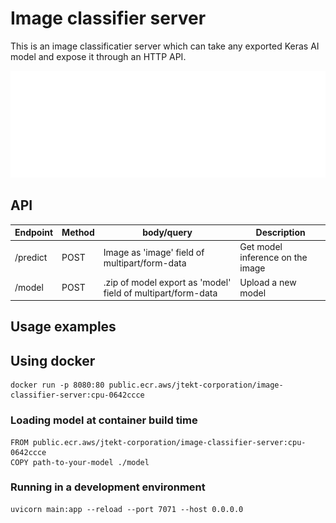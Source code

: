 # Image classifier server

This is an image classificatier server which can take any exported Keras AI model and expose it through an HTTP API.

<p align="center">
  <img src="./docs/image_classifier_server.gif">
</p>

## API

| Endpoint | Method | body/query                                                   | Description                      |
| -------- | ------ | ------------------------------------------------------------ | -------------------------------- |
| /predict | POST   | Image as 'image' field of multipart/form-data                | Get model inference on the image |
| /model   | POST   | .zip of model export as 'model' field of multipart/form-data | Upload a new model               |

## Usage examples

## Using docker

```
docker run -p 8080:80 public.ecr.aws/jtekt-corporation/image-classifier-server:cpu-0642ccce
```

### Loading model at container build time

```
FROM public.ecr.aws/jtekt-corporation/image-classifier-server:cpu-0642ccce
COPY path-to-your-model ./model
```

### Running in a development environment

```
uvicorn main:app --reload --port 7071 --host 0.0.0.0

```

